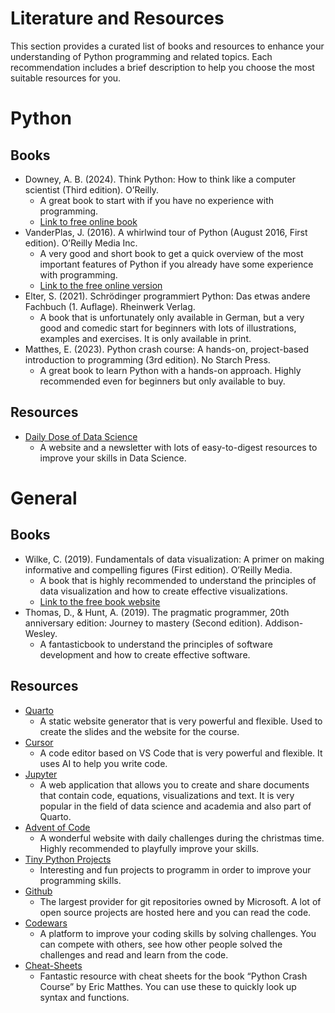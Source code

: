 # Literature and Resources


This section provides a curated list of books and resources to enhance
your understanding of Python programming and related topics. Each
recommendation includes a brief description to help you choose the most
suitable resources for you.

# Python

## Books

- Downey, A. B. (2024). Think Python: How to think like a computer
  scientist (Third edition). O’Reilly.
  - A great book to start with if you have no experience with
    programming.
  - [Link to free online
    book](https://greenteapress.com/wp/think-python-3rd-edition/)
- VanderPlas, J. (2016). A whirlwind tour of Python (August 2016, First
  edition). O’Reilly Media Inc.
  - A very good and short book to get a quick overview of the most
    important features of Python if you already have some experience
    with programming.
  - [Link to the free online
    version](https://jakevdp.github.io/WhirlwindTourOfPython/)
- Elter, S. (2021). Schrödinger programmiert Python: Das etwas andere
  Fachbuch (1. Auflage). Rheinwerk Verlag.
  - A book that is unfortunately only available in German, but a very
    good and comedic start for beginners with lots of illustrations,
    examples and exercises. It is only available in print.
- Matthes, E. (2023). Python crash course: A hands-on, project-based
  introduction to programming (3rd edition). No Starch Press.
  - A great book to learn Python with a hands-on approach. Highly
    recommended even for beginners but only available to buy.

## Resources

- [Daily Dose of Data Science](https://www.dailydoseofds.com)
  - A website and a newsletter with lots of easy-to-digest resources to
    improve your skills in Data Science.

# General

## Books

- Wilke, C. (2019). Fundamentals of data visualization: A primer on
  making informative and compelling figures (First edition). O’Reilly
  Media.
  - A book that is highly recommended to understand the principles of
    data visualization and how to create effective visualizations.
  - [Link to the free book website](https://clauswilke.com/dataviz/)
- Thomas, D., & Hunt, A. (2019). The pragmatic programmer, 20th
  anniversary edition: Journey to mastery (Second edition).
  Addison-Wesley.
  - A fantasticbook to understand the principles of software development
    and how to create effective software.

## Resources

- [Quarto](https://quarto.org)
  - A static website generator that is very powerful and flexible. Used
    to create the slides and the website for the course.
- [Cursor](https://cursor.sh)
  - A code editor based on VS Code that is very powerful and flexible.
    It uses AI to help you write code.
- [Jupyter](https://jupyter.org)
  - A web application that allows you to create and share documents that
    contain code, equations, visualizations and text. It is very popular
    in the field of data science and academia and also part of Quarto.
- [Advent of Code](https://adventofcode.com/)
  - A wonderful website with daily challenges during the christmas time.
    Highly recommended to playfully improve your skills.
- [Tiny Python Projects](http://tinypythonprojects.com)
  - Interesting and fun projects to programm in order to improve your
    programming skills.
- [Github](https://github.com)
  - The largest provider for git repositories owned by Microsoft. A lot
    of open source projects are hosted here and you can read the code.
- [Codewars](https://codewars.com)
  - A platform to improve your coding skills by solving challenges. You
    can compete with others, see how other people solved the challenges
    and read and learn from the code.
- [Cheat-Sheets](https://ehmatthes.github.io/pcc_3e/cheat_sheets/)
  - Fantastic resource with cheat sheets for the book “Python Crash
    Course” by Eric Matthes. You can use these to quickly look up syntax
    and functions.
